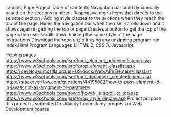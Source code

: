 Landing Page Project
Table of Contents
Navigation bar build dynamically based on the sections number .
Responsive menu items that directs to the selected section .
Adding style classes to the sections when they reach the top of the page.
Hides the navigation bar when the user scrolls down and it shows again in getting the top of page
Creates a button to get the top of the page when user scrolls down holding the same style of the page
Instructions
Download the repo
unzip it using any unzipping program
run Index.Html
Program Languages
1.HTML 2. CSS 3. Javascript.

Helping pages
https://www.w3schools.com/jsref/met_element_addeventlistener.asp
https://www.w3schools.com/jsref/prop_element_classlist.asp https://developer.mozilla.org/en-US/docs/Web/API/Element/classList
https://www.w3schools.com/jsref/met_document_createelement.asp
https://stackoverflow.com/questions/44195082/how-to-pass-element-id-in-javascript-as-argument-or-parameter
https://www.w3schools.com/howto/howto_js_scroll_to_top.asp
https://www.w3schools.com/jsref/prop_style_display.asp
Project purpose
this project is submitted to Udacity to check my progress in Web Development course